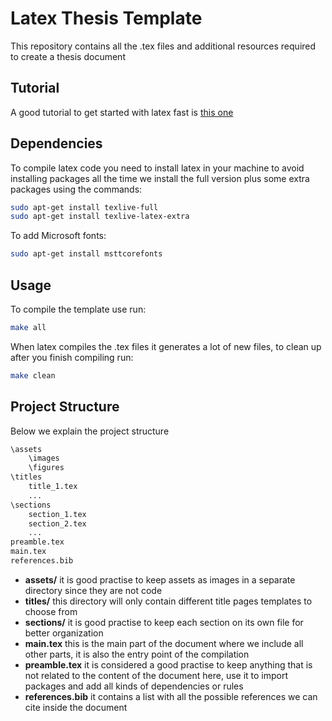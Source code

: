 # Latex Thesis Template

This repository contains all the .tex files and additional resources required to create a thesis document

## Tutorial

A good tutorial to get started with latex fast is [this one](https://github.com/luongvo209/Begin-Latex-in-minutes)

## Dependencies

To compile latex code you need to install latex in your machine to avoid installing packages all the time we install the full version plus some extra packages using the commands:

```bash
sudo apt-get install texlive-full
sudo apt-get install texlive-latex-extra
```

To add Microsoft fonts:

```bash
sudo apt-get install msttcorefonts
```

## Usage

To compile the template use run:

```bash
make all
```

When latex compiles the .tex files it generates a lot of new files, to clean up after you finish compiling run:

```bash
make clean
```

## Project Structure

Below we explain the project structure

```txt
\assets
    \images
    \figures
\titles
    title_1.tex
    ...
\sections
    section_1.tex
    section_2.tex
    ...
preamble.tex
main.tex
references.bib

```

- **assets/** it is good practise to keep assets as images in a separate directory since they are not code
- **titles/** this directory will only contain different title pages templates to choose from
- **sections/** it is good practise to keep each section on its own file for better organization
- **main.tex** this is the main part of the document where we include all other parts, it is also the entry point of the compilation
- **preamble.tex** it is considered a good practise to keep anything that is not related to the content of the document here, use it to import packages and add all kinds of dependencies or rules
- **references.bib** it contains a list with all the possible references we can cite inside the document